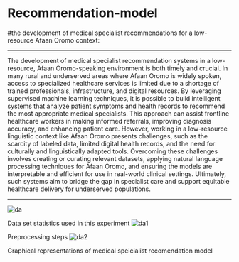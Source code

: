 # Recommendation-model
#the development of medical specialist recommendations for a low-resource Afaan Oromo context:

---

The development of medical specialist recommendation systems in a low-resource, Afaan Oromo-speaking environment is both timely and crucial. In many rural and underserved areas where Afaan Oromo is widely spoken, access to specialized healthcare services is limited due to a shortage of trained professionals, infrastructure, and digital resources. By leveraging supervised machine learning techniques, it is possible to build intelligent systems that analyze patient symptoms and health records to recommend the most appropriate medical specialists. This approach can assist frontline healthcare workers in making informed referrals, improving diagnosis accuracy, and enhancing patient care. However, working in a low-resource linguistic context like Afaan Oromo presents challenges, such as the scarcity of labeled data, limited digital health records, and the need for culturally and linguistically adapted tools. Overcoming these challenges involves creating or curating relevant datasets, applying natural language processing techniques for Afaan Oromo, and ensuring the models are interpretable and efficient for use in real-world clinical settings. Ultimately, such systems aim to bridge the gap in specialist care and support equitable healthcare delivery for underserved populations.

---

![da](https://github.com/user-attachments/assets/794cd13c-8804-4cb2-b925-4cb936d39c35)

Data set statistics used in this experiment
![da1](https://github.com/user-attachments/assets/152912f7-7240-4b9b-988d-b46f08002e03)

Preprocessing steps
![da2](https://github.com/user-attachments/assets/63bc934e-6be9-4cd7-8dd7-ffe3714bf3ff)

Graphical representations of medical speicialist recomendation model

